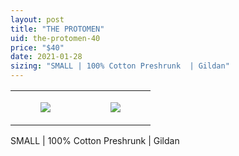 ```yaml
---
layout: post
title: "THE PROTOMEN"
uid: the-protomen-40
price: "$40"
date: 2021-01-28
sizing: "SMALL | 100% Cotton Preshrunk  | Gildan"
---
```




<table style="width:100%;"><tr><td style="vertical-align:top;">
      <figure class="tmblr-full" data-orig-height="2048" data-orig-width="1365" data-orig-src="https://concertshirts.netlify.app/shirts/0438/0438-01.jpg"><img src="https://64.media.tumblr.com/5e71093af4c6824dc6034331092e659d/856cddf98d69ac52-60/s540x810/31368cd13fee06e1ae9de3f424c1c6162808f1e8.jpg" data-orig-height="2048" data-orig-width="1365" data-orig-src="https://concertshirts.netlify.app/shirts/0438/0438-01.jpg"/></figure></td>
    <td style="vertical-align:top;">
      <figure class="tmblr-full" data-orig-height="2048" data-orig-width="1365" data-orig-src="https://concertshirts.netlify.app/shirts/0438/0438-02.jpg"><img src="https://64.media.tumblr.com/e14e1dfb125fecf881288fb1b0518ddb/856cddf98d69ac52-fe/s540x810/c154dac793b75bee8ddb5b7ea1c49b74d8c56974.jpg" data-orig-height="2048" data-orig-width="1365" data-orig-src="https://concertshirts.netlify.app/shirts/0438/0438-02.jpg"/></figure></td>
  </tr></table><p>
  SMALL | 100% Cotton Preshrunk | Gildan
</p>
